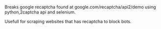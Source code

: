 Breaks google recaptcha found at google.com/recaptcha/api2/demo using python,2captcha api and selenium. 

Usefull for scraping websites that has recaptcha to block bots. 
